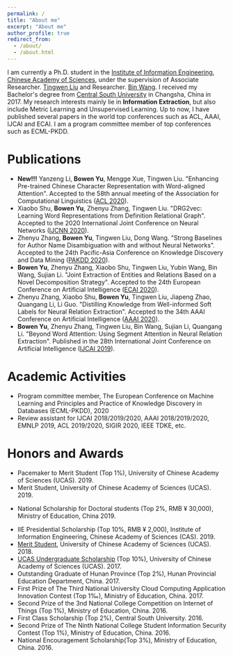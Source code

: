 ```yaml
---
permalink: /
title: "About me"
excerpt: "About me"
author_profile: true
redirect_from: 
  - /about/
  - /about.html
---
```

I am currently a Ph.D. student in the [Institute of Information Engineering](https://iie.ac.cn/), [Chinese Academy of Sciences](https://ucas.ac.cn/), under the supervision of Associate Researcher. [Tingwen Liu](https://scholar.google.com/citations?user=JqOOSuIAAAAJ) and Researcher. [Bin Wang](https://scholar.google.com/citations?user=tDajnHEAAAAJ). I received my Bachelor's degree from [Central South University](http://en.csu.edu.cn) in Changsha, China in 2017. My research interests mainly lie in **Information Extraction**, but also include Metric Learning and Unsupervised Learning. Up to now, I have published several papers in the world top conferences such as ACL, AAAI, IJCAI and ECAI. I am a program committee member of top conferences such as ECML-PKDD.
<!-- title: "About me ([Curriculum Vitae](https://lijian.ac.cn/files/cv/UCAS_PhD_lijian.pdf))" -->

<!-- # Research -->

<!-- Indeed, my works focus on **Relation Extraction** and scalable **optimization** tools for them, to channel theory and algorithms into applications. -->

# Publications
* **New!!!** Yanzeng Li, **Bowen Yu**, Mengge Xue, Tingwen Liu. "Enhancing Pre-trained Chinese Character Representation with Word-aligned Attention". Accepted to the 58th annual meeting of the Association for Computational Linguistics ([ACL 2020](https://acl2020.org)).
* Xiaobo Shu, **Bowen Yu**, Zhenyu Zhang, Tingwen Liu. "DRG2vec: Learning Word Representations from Definition Relational Graph". Accepted to the 2020 International Joint Conference on Neural Networks ([IJCNN 2020](https://wcci2020.org)).
* Zhenyu Zhang, **Bowen Yu**, Tingwen Liu, Dong Wang. "Strong Baselines for Author Name Disambiguation with and without Neural Networks". Accepted to the 24th Pacific-Asia Conference on Knowledge Discovery and Data Mining ([PAKDD 2020](http://pakdd2020.org)).
* **Bowen Yu**, Zhenyu Zhang, Xiaobo Shu, Tingwen Liu, Yubin Wang, Bin Wang, Sujian Li. "Joint Extraction of Entities and Relations Based on a Novel Decomposition Strategy". Accepted to the 24th European Conference on Artificial Intelligence ([ECAI 2020](http://ecai2020.eu)).
* Zhenyu Zhang, Xiaobo Shu, **Bowen Yu**, Tingwen Liu, Jiapeng Zhao, Quangang Li, Li Guo. "Distilling Knowledge from Well-informed Soft Labels for Neural Relation Extraction". Accepted to the 34th AAAI Conference on Artificial Intelligence ([AAAI 2020](https://aaai.org/Conferences/AAAI-20/)).
* **Bowen Yu**, Zhenyu Zhang, Tingwen Liu, Bin Wang, Sujian Li, Quangang Li. "Beyond Word Attention: Using Segment Attention in Neural Relation Extraction". Published in the 28th International Joint Conference on Artificial Intelligence ([IJCAI 2019](https://ijcai19.org/)).
<!-- * **Jian Li**, Yong Liu, Hailun Lin, Yinliang Yue, Weiping Wang. "Efficient Kernel Selection via Spectral Analysis". Published in Proceedings of the 26th International Joint Conference on Artificial Intelligence ([IJCAI 2017](https://www.ijcai-17.org/)). -->

# Academic Activities
* Program committee member, The European Conference on Machine Learning and Principles and Practice of Knowledge Discovery in Databases (ECML-PKDD), 2020
* Review assistant for IJCAI 2018/2019/2020, AAAI 2018/2019/2020, EMNLP 2019, ACL 2019/2020, SIGIR 2020, IEEE TDKE, etc.


# Honors and Awards
* Pacemaker to Merit Student (Top 1%), University of Chinese Academy of Sciences (UCAS). 2019.
* Merit Student, University of Chinese Academy of Sciences (UCAS). 2019.
<!-- * [The UCAS Joint PhD Training Program (2&permil;, USD \$22,800)](https://lijian.ac.cn/files/awards/2019_ucas_joint_phd_training_program.pdf) for [academic visiting at Stanford University twelve months](https://lijian.ac.cn/files/awards/2019_stanford_visiting.pdf). University of Chinese Academy of Sciences (UCAS). 2019. -->
<!-- * [CAS Presidential Scholarship (Top 1%, RMB &yen; 5,000)](https://lijian.ac.cn/files/awards/2019_cas_presidential_scholarship.pdf), Chinese Academy of Sciences (CAS). 2019. -->
* National Scholarship for Doctoral students (Top 2%, RMB &yen; 30,000), Ministry of Education, China 2019.
<!-- * [National Scholarship for Doctoral students (Top 2%, RMB &yen; 30,000)](https://lijian.ac.cn/files/awards/2018_national_scholarship.pdf), Ministry of Education of P.R. China. 2018. -->
* IIE Presidential Scholarship (Top 10%, RMB &yen; 2,000), Institute of Information Engineering, Chinese Academy of Sciences (CAS). 2019.
* [Merit Student](https://yubowen-ph.github.io/files/awards/2018_merit_student.jpeg), University of Chinese Academy of Sciences (UCAS). 2018.
* [UCAS Undergraduate Scholarship](https://yubowen-ph.github.io/files/awards/2017_undergraduate_scholarship.jpeg) (Top 10%), University of Chinese Academy of Sciences (UCAS). 2017.
* Outstanding Graduate of Hunan Province (Top 2%), Hunan Provincial Education Department, China. 2017.
* First Prize of The Third National University Cloud Computing Application Innovation Contest (Top 1‰), Ministry of Education, China. 2017.
* Second Prize of the 3nd National College Competition on Internet of Things (Top 1%), Ministry of Education, China. 2016.
* First Class Scholarship (Top 2%), Central South University. 2016.
* Second Prize of The Ninth National College Student Information Security Contest (Top 1%), Ministry of Education, China. 2016.
* National Encouragement Scholarship(Top 3%), Ministry of Education, China. 2016.

<!-- * [Merit Student](https://lijian.ac.cn/files/awards/2019_merit_student.pdf), University of Chinese Academy of Sciences (UCAS). 2019. -->
<!-- * [Laboratory Excellent Student Scholarship](https://lijian.ac.cn/files/awards/2017_laboratory_excellent_student.pdf), Institute of Information Engineering, CAS. 2017. -->
<!-- * [Laboratory Excellent Student Scholarship](https://lijian.ac.cn/files/awards/2018_laboratory_excellent_student.pdf), Institute of Information Engineering, CAS. 2018. -->


<!---Activity and Service--->
<!---Experience--->